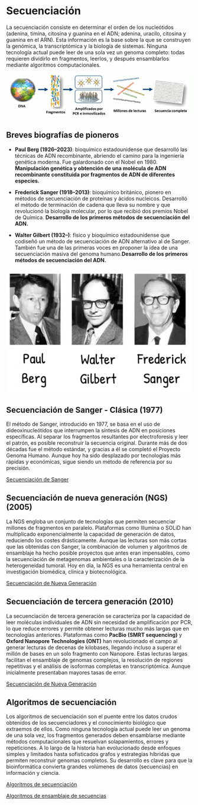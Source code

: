 # Secuenciación
La secuenciación consiste en determinar el orden de los nucleótidos (adenina, timina, citosina y guanina en el ADN; adenina, uracilo, citosina y guanina en el ARN). Esta información es la base sobre la que se construyen la genómica, la transcriptómica y la biología de sistemas. Ninguna tecnología actual puede leer de una sola vez un genoma completo: todas requieren dividirlo en fragmentos, leerlos, y después ensamblarlos mediante algoritmos computacionales.

![Secuenciación](B102/secuenciacion.png "Secuenciación")

## Breves biografías de pioneros

- **Paul Berg (1926–2023)**: bioquímico estadounidense que desarrolló las técnicas de ADN recombinante, abriendo el camino para la ingeniería genética moderna. Fue galardonado con el Nobel en 1980. **Manipulación genética y obtención de una molécula de ADN recombinante constituida por fragmentos de ADN de diferentes especies.**  
- **Frederick Sanger (1918–2013)**: bioquímico británico, pionero en métodos de secuenciación de proteínas y ácidos nucleicos. Desarrolló el método de terminación de cadena que lleva su nombre y que revolucionó la biología molecular, por lo que recibió dos premios Nobel de Química. **Desarrollo de los primeros métodos de secuenciación del ADN.**

- **Walter Gilbert (1932–)**: físico y bioquímico estadounidense que codiseñó un método de secuenciación de ADN alternativo al de Sanger. También fue una de las primeras voces en proponer la idea de una secuenciación masiva del genoma humano.**Desarrollo de los primeros métodos de secuenciación del ADN.**

![Pioneros en la secuenciación](B102/BergGilbertSanger.png "Pioneros en la secuenciación")

## Secuenciación de Sanger - Clásica (1977) 
El método de Sanger, introducido en 1977, se basa en el uso de dideoxinucleótidos que interrumpen la síntesis de ADN en posiciones específicas. Al separar los fragmentos resultantes por electroforesis y leer el patrón, es posible reconstruir la secuencia original. Durante más de dos décadas fue el método estándar, y gracias a él se completó el Proyecto Genoma Humano. Aunque hoy ha sido desplazado por tecnologías más rápidas y económicas, sigue siendo un método de referencia por su precisión.

[Secuenciación de Sanger](02_secuenciacionsanger.md)

## Secuenciación de nueva generación (NGS) (2005)
La NGS engloba un conjunto de tecnologías que permiten secuenciar millones de fragmentos en paralelo. Plataformas como Illumina o SOLiD han multiplicado exponencialmente la capacidad de generación de datos, reduciendo los costes drásticamente. Aunque las lecturas son más cortas que las obtenidas con Sanger, la combinación de volumen y algoritmos de ensamblaje ha hecho posible proyectos que antes eran impensables, como la secuenciación de metagenomas ambientales o la caracterización de la heterogeneidad tumoral. Hoy en día, la NGS es una herramienta central en investigación biomédica, clínica y biotecnológica.

[Secuenciación de Nueva Generación](02_secuenciacionng.md)

## Secuenciación de tercera generación (2010)
La secuenciación de tercera generación se caracteriza por la capacidad de leer moléculas individuales de ADN sin necesidad de amplificación por PCR, lo que reduce errores y permite obtener lecturas mucho más largas que en tecnologías anteriores. Plataformas como **PacBio (SMRT sequencing)** y **Oxford Nanopore Technologies (ONT)** han revolucionado el campo al generar lecturas de decenas de kilobases, llegando incluso a superar el millón de bases en un solo fragmento con Nanopore. Estas lecturas largas facilitan el ensamblaje de genomas complejos, la resolución de regiones repetitivas y el análisis de isoformas completas en transcriptómica. Aunque inicialmente presentaban mayores tasas de error.

[Secuenciación de Nueva Generación](02_secuenciacionng.md)

## Algoritmos de secuenciación

Los algoritmos de secuenciación son el puente entre los datos crudos obtenidos de los secuenciadores y el conocimiento biológico que extraemos de ellos. Como ninguna tecnología actual puede leer un genoma de una sola vez, los fragmentos generados deben ensamblarse mediante métodos computacionales que resuelvan solapamientos, errores y repeticiones. A lo largo de la historia han evolucionado desde enfoques simples y limitados hasta sofisticados grafos y estrategias híbridas que permiten reconstruir genomas completos. Su desarrollo es clave para que la bioinformática convierta grandes volúmenes de datos (secuencias) en información y ciencia.  

[Algoritmos de secuenciación](02_algoritmos_secuenciacion.md)

[Algoritmos de ensamblaje de secuencias](02_algoritmos_ensamblaje_secuencias.md)

